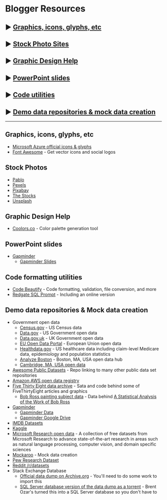 # Blogger Resources

## ► [Graphics, icons, glyphs, etc](graphics-glyphs.md) 
## ► [Stock Photo Sites](stock-photos.md) 
## ► [Graphic Design Help](graphic-design.md) 
## ► [PowerPoint slides](graphic-design.md) 
## ► [Code utilities](code-utilities.md)
## ► [Demo data repositories & mock data creation](mock-demo-data.md)















<hr>

## Graphics, icons, glyphs, etc
* [Microsoft Azure official icons & glyphs](https://azure.microsoft.com/en-us/patterns/styles/glyphs-icons/)
* [Font Awesome](fontawesome.com) - Get vector icons and social logos 

## Stock Photos
* [Pablo](https://pablo.buffer.com/app)
* [Pexels](https://www.pexels.com/)
* [Pixabay](https://pixabay.com/)
* [The Stocks](http://thestocks.im/)
* [Unsplash](https://unsplash.com/)

## Graphic Design Help
* [Coolors.co](https://coolors.co/app) - Color palette generation tool

## PowerPoint slides
* [Gapminder](https://www.gapminder.org/)
   * [Gapminder Slides](https://drive.google.com/drive/folders/0B9jWD65HiLUnTTJNQ3Bna2w2blU)

## Code formatting utilities 
* [Code Beautify](https://codebeautify.org/) - Code formatting, validation, file conversion, and more
* [Redgate SQL Prompt](http://formatsql.com) - Including an online version

## Demo data repositories & Mock data creation
* Government open data
   * [Census.gov](https://www.census.gov/data/tables.html) - US Census data
   * [Data.gov](https://www.data.gov/) - US Government open data
   * [Data.gov.uk](https://data.gov.uk/) - UK Government open data
   * [EU Open Data Portal](http://data.europa.eu/euodp/en/data/) - European Union open data
   * [Healthdata.gov](https://healthdata.gov/) - US healthcare data including claim-level Medicare data, epidemiology and population statistics
   * [Analyze Boston](https://data.boston.gov/) - Boston, MA, USA open data hub
   * [Cambridge, MA, USA open data](https://data.cambridgema.gov/browse)
* [Awesome Public Datasets](https://github.com/awesomedata/awesome-public-datasets) - Repo linking to many other public data set repositories
* [Amazon AWS open data registry](https://registry.opendata.aws/)
* [Five Thirty Eight data archive](https://data.fivethirtyeight.com/) - Sata and code behind some of FiveThirtyEight articles and graphics
   * [Bob Ross painting subject data](https://github.com/fivethirtyeight/data/tree/master/bob-ross) - Data behind [A Statistical Analysis of the Work of Bob Ross](https://fivethirtyeight.com/features/a-statistical-analysis-of-the-work-of-bob-ross/)
* [Gapminder](https://www.gapminder.org/)
   * [Gapminder Data](https://www.gapminder.org/data/)
   * [Gapminder Google Drive](https://drive.google.com/drive/folders/1r37tuRG3SEZ_tKIuqtnX_N9dqH3aRoQB)
* [IMDB Datasets](https://www.imdb.com/interfaces/)
* [Kaggle](https://www.kaggle.com/datasets)
* [Microsoft Research open data](https://msropendata.com/) - A collection of free datasets from Microsoft Research to advance state-of-the-art research in areas such as natural language processing, computer vision, and domain specific sciences
* [Mockaroo](https://mockaroo.com/) - Mock data creation
* [Pew Research Dataset](https://www.pewinternet.org/datasets/)
* [Reddit /r/datasets](https://www.reddit.com/r/datasets/)
* Stack Exchange Database
   * [Official data dump on Archive.org](https://archive.org/details/stackexchange) - You'll need to do some work to import this
   * [SQL Server database version of the data dump as a torrent](https://www.brentozar.com/archive/2015/10/how-to-download-the-stack-overflow-database-via-bittorrent/) - Brent Ozar's turned this into a SQL Server database so you don't have to